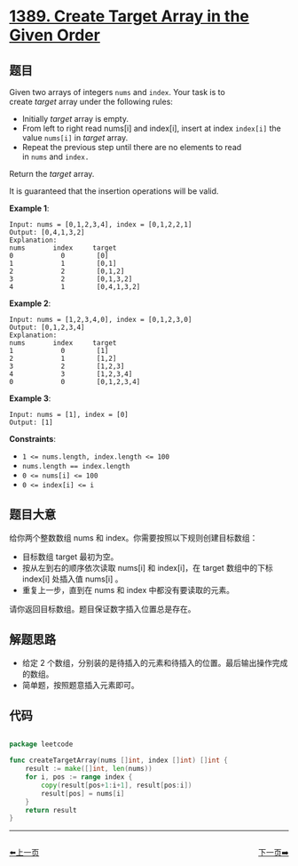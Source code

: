 # [1389. Create Target Array in the Given Order](https://leetcode.com/problems/create-target-array-in-the-given-order/)

## 题目

Given two arrays of integers `nums` and `index`. Your task is to create *target* array under the following rules:

- Initially *target* array is empty.
- From left to right read nums[i] and index[i], insert at index `index[i]` the value `nums[i]` in *target* array.
- Repeat the previous step until there are no elements to read in `nums` and `index.`

Return the *target* array.

It is guaranteed that the insertion operations will be valid.

**Example 1**:

```
Input: nums = [0,1,2,3,4], index = [0,1,2,2,1]
Output: [0,4,1,3,2]
Explanation:
nums       index     target
0            0        [0]
1            1        [0,1]
2            2        [0,1,2]
3            2        [0,1,3,2]
4            1        [0,4,1,3,2]
```

**Example 2**:

```
Input: nums = [1,2,3,4,0], index = [0,1,2,3,0]
Output: [0,1,2,3,4]
Explanation:
nums       index     target
1            0        [1]
2            1        [1,2]
3            2        [1,2,3]
4            3        [1,2,3,4]
0            0        [0,1,2,3,4]
```

**Example 3**:

```
Input: nums = [1], index = [0]
Output: [1]
```

**Constraints**:

- `1 <= nums.length, index.length <= 100`
- `nums.length == index.length`
- `0 <= nums[i] <= 100`
- `0 <= index[i] <= i`

## 题目大意

给你两个整数数组 nums 和 index。你需要按照以下规则创建目标数组：

- 目标数组 target 最初为空。
- 按从左到右的顺序依次读取 nums[i] 和 index[i]，在 target 数组中的下标 index[i] 处插入值 nums[i] 。
- 重复上一步，直到在 nums 和 index 中都没有要读取的元素。

请你返回目标数组。题目保证数字插入位置总是存在。




## 解题思路

- 给定 2 个数组，分别装的是待插入的元素和待插入的位置。最后输出操作完成的数组。
- 简单题，按照题意插入元素即可。

## 代码

```go

package leetcode

func createTargetArray(nums []int, index []int) []int {
	result := make([]int, len(nums))
	for i, pos := range index {
		copy(result[pos+1:i+1], result[pos:i])
		result[pos] = nums[i]
	}
	return result
}

```


----------------------------------------------
<div style="display: flex;justify-content: space-between;align-items: center;">
<p><a href="https://books.halfrost.com/leetcode/ChapterFour/1385.Find-the-Distance-Value-Between-Two-Arrays/">⬅️上一页</a></p>
<p><a href="https://books.halfrost.com/leetcode/ChapterFour/1455.Check-If-a-Word-Occurs-As-a-Prefix-of-Any-Word-in-a-Sentence/">下一页➡️</a></p>
</div>
